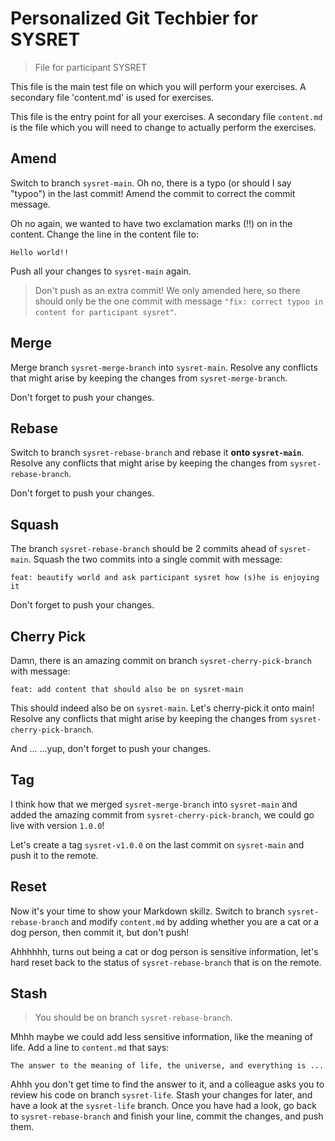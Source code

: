 # Personalized Git Techbier for SYSRET

> File for participant SYSRET

This file is the main test file on which you will perform your exercises. A
secondary file 'content.md' is used for  exercises.

This file is the entry point for all your exercises. A secondary file
`content.md` is the file which you will need to change to actually perform the
exercises.

## Amend

Switch to branch `sysret-main`. Oh no, there is a typo (or should I say "typoo") in
the last commit! Amend the commit to correct the commit message.

Oh no again, we wanted to have two exclamation marks (!!) on in the content.
Change the line in the content file to:

```
Hello world!!
```

Push all your changes to `sysret-main` again.

> Don't push as an extra commit! We only amended here, so there should only be
> the one commit with message
> `"fix: correct typoo in content for participant sysret"`.

## Merge

Merge branch `sysret-merge-branch` into `sysret-main`. Resolve any conflicts that might arise
by keeping the changes from `sysret-merge-branch`.

Don't forget to push your changes.

## Rebase

Switch to branch `sysret-rebase-branch` and rebase it **onto `sysret-main`**. Resolve any
conflicts that might arise by keeping the changes from `sysret-rebase-branch`.

Don't forget to push your changes.

## Squash

The branch `sysret-rebase-branch` should be 2 commits ahead of `sysret-main`. Squash the two
commits into a single commit with message:

```
feat: beautify world and ask participant sysret how (s)he is enjoying it
```

Don't forget to push your changes.

## Cherry Pick

Damn, there is an amazing commit on branch `sysret-cherry-pick-branch` with message:

```
feat: add content that should also be on sysret-main
```

This should indeed also be on `sysret-main`. Let's cherry-pick it onto main! Resolve
any conflicts that might arise by keeping the changes from `sysret-cherry-pick-branch`.

And ...
...yup, don't forget to push your changes.

## Tag

I think how that we merged `sysret-merge-branch` into `sysret-main` and added the amazing
commit from `sysret-cherry-pick-branch`, we could go live with version `1.0.0`!

Let's create a tag `sysret-v1.0.0` on the last commit on `sysret-main` and push it to the
remote.

## Reset

Now it's your time to show your Markdown skillz. Switch to branch `sysret-rebase-branch`
and modify `content.md` by adding whether you are a cat or a dog person, then
commit it, but don't push!

Ahhhhhh, turns out being a cat or dog person is sensitive information, let's
hard reset back to the status of `sysret-rebase-branch` that is on the remote.

## Stash

> You should be on branch `sysret-rebase-branch`.

Mhhh maybe we could add less sensitive information, like the meaning of life.
Add a line to `content.md` that says:

```
The answer to the meaning of life, the universe, and everything is ...
```

Ahhh you don't get time to find the answer to it, and a colleague asks you to
review his code on branch `sysret-life`. Stash your changes for later, and have a
look at the `sysret-life` branch. Once you have had a look, go back to
`sysret-rebase-branch` and finish your line, commit the changes, and push them.
